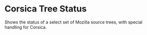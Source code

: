 # Corsica Tree Status

Shows the status of a select set of Mozilla source trees, with special handling for Corsica.
